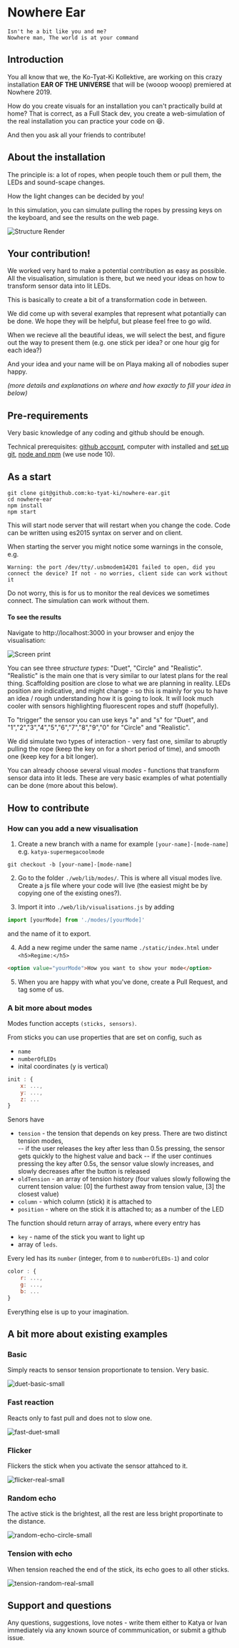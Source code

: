 # Nowhere Ear

```
Isn't he a bit like you and me?
Nowhere man, The world is at your command
```
## Introduction

You all know that we, the Ko-Tyat-Ki Kollektive, are working on this crazy
installation **EAR OF THE UNIVERSE** that will be (wooop wooop)
premiered at Nowhere 2019.

How do you create visuals for an installation you can't practically build at home?
That is correct, as a Full Stack dev, you create a web-simulation of the
real installation you can practice your code on 😆.

And then you ask all your friends to contribute!

## About the installation

The principle is:
a lot of ropes, when people touch them or pull them, the LEDs and
sound-scape changes.

How the light changes can be decided by you!

In this simulation, you can simulate pulling the ropes by 
pressing keys on the keyboard, and see the results on the web page.

![Structure Render](/images/structure_render.png)

## Your contribution!

We worked very hard to make a potential contribution as easy as possible.
All the visualisation, simulation is there, but we need your ideas on how
to transform sensor data into lit LEDs.

This is basically to create a bit of a transformation code in between.

We did come up with several examples that represent what potantially can be done.
We hope they will be helpful, but please feel free to go wild.

When we recieve all the beautiful ideas, we will select the best, and figure out the 
way to present them (e.g. one stick per idea? or one hour gig for each idea?)

And your idea and your name will be on Playa making all of nobodies super happy.

_(more details and explanations on where and how exactly to fill your idea in below)_

## Pre-requirements

Very basic knowledge of any coding and github should be enough.

Technical prerequisites: [github account](https://help.github.com/en/articles/connecting-to-github-with-ssh), computer with installed and [set up git](https://git-scm.com/book/en/v2/Getting-Started-First-Time-Git-Setup), [node and npm](https://www.npmjs.com/get-npm) (we use node 10).

## As a start
```
git clone git@github.com:ko-tyat-ki/nowhere-ear.git
cd nowhere-ear
npm install
npm start
```

This will start node server that will restart when you change the code.
Code can be written using es2015 syntax on server and on client.

When starting the server you might notice some warnings in the console, e.g.
```
Warning: the port /dev/tty/.usbmodem14201 failed to open, did you connect the device? If not - no worries, client side can work without it
```
Do not worry, this is for us to monitor the real devices we sometimes connect. The simulation can work without them.


#### To see the results
Navigate to http://localhost:3000 in your browser and enjoy the visualisation:

![Screen print](/images/screen.png)

You can see three *structure types*: "Duet", "Circle" and "Realistic".
"Realistic" is the main one that is very similar to our latest plans for the real thing. Scaffolding position are close to what we are planning in reality. LEDs position are indicative, and might change - so this is mainly for you to have an idea / rough understanding how it is going to look. It will look much cooler with sensors highlighting fluorescent ropes and stuff (hopefully).

To "trigger" the sensor you can use keys "a" and "s" for "Duet", and
"1","2","3","4","5","6","7","8","9","0" for "Circle" and "Realistic".

We did simulate two types of interaction - very fast one, similar to abruptly pulling
the rope (keep the key on for a short period of time), and smooth one (keep key for a bit longer).

You can already choose several visual *modes* - functions that transform sensor data into lit leds. These are very basic examples of what potentially can be done (more about this below).

## How to contribute

### How can you add a new visualisation
1. Create a new branch with a name for example `[your-name]-[mode-name]` e.g. `katya-supermegacoolmode`

```
git checkout -b [your-name]-[mode-name]
```

2. Go to the folder `./web/lib/modes/`. This is where all visual modes live. Create a js file where your code will live (the easiest might be by copying one of the existing ones?).

3. Import it into `./web/lib/visualisations.js` by adding

```js
import [yourMode] from './modes/[yourMode]'
```

and the name of it to export.

4. Add a new regime under the same name `./static/index.html` under `<h5>Regime:</h5>`

```html
<option value="yourMode">How you want to show your mode</option>
```

5. When you are happy with what you've done, create a Pull Request, and tag some of us.

### A bit more about modes

Modes function accepts `(sticks, sensors)`.

From sticks you can use properties that are set on config, such as
- `name`
- `numberOfLEDs`
- inital coordinates (y is vertical)
```js
init : {
    x: ...,
    y: ...,
    z: ...
}
```
Senors have
 - `tension` - the tension that depends on key press. There are two distinct tension modes,  
 -- if the user releases the key after less than 0.5s pressing, the sensor gets quickly to the highest value and back
 -- if the user continues pressing the key after 0.5s, the sensor value slowly increases, and slowly decreases after the button is released
 - `oldTension` - an array of tension history (four values slowly following the current tension value: [0] the furthest away from tension value, [3] the closest value)
 - `column` - which column (stick) it is attached to
 - `position` - where on the stick it is attached to; as a number of the LED

The function should return array of arrays, where every entry has
- `key` - name of the stick you want to light up
- array of `leds`.

Every led has its `number` (integer, from `0` to `numberOfLEDs-1`) and color
```js
color : {
    r: ...,
    g: ...,
    b: ...
}
```

Everything else is up to your imagination.

## A bit more about existing examples

### Basic

Simply reacts to sensor tension proportionate to tension. Very basic.

![duet-basic-small](/images/duet-basic-small.gif)

### Fast reaction

Reacts only to fast pull and does not to slow one.

![fast-duet-small](/images/fast-duet-small.gif)

### Flicker

Flickers the stick when you activate the sensor attahced to it.

![flicker-real-small](/images/flicker-real-small.gif)

### Random echo

The active stick is the brightest, all the rest are less bright proportinate to the distance.

![random-echo-circle-small](/images/random-echo-circle-small.gif)

### Tension with echo

When tension reached the end of the stick, its echo goes to all other sticks.

![tension-random-real-small](/images/tension-random-real-small.gif)

## Support and questions

Any questions, suggestions, love notes - write them either to Katya or Ivan immediately via 
any known source of commmunication, or submit a github issue.

